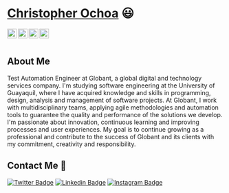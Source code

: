  # <a href="https://www.linkedin.com/in/christoper-o/">Christopher Ochoa</a> :smiley:
 
 <a href="https://twitter.com/ChrisSt03">
  <img align="left" alt="Chris's Twitter" width="22px" src="https://cdn.jsdelivr.net/npm/simple-icons@v3/icons/twitter.svg" />
</a>
<a href="https://www.linkedin.com/in/christoper-o/">
  <img align="left" alt="Chris's Linkdein" width="22px" src="https://cdn.jsdelivr.net/npm/simple-icons@v3/icons/linkedin.svg" />
</a>
<a href="https://github.com/Chrxs14/">
  <img align="left" alt="Chris's Github" width="22px" src="https://cdn.jsdelivr.net/npm/simple-icons@v3/icons/github.svg" />
</a>
<a href="https://www.instagram.com/ochoa.christopher">
  <img align="left" alt="Chris's Instagram" width="22px" src="https://cdn.jsdelivr.net/npm/simple-icons@v3/icons/instagram.svg" />
</a>

<br/>
<br/>

## About Me
Test Automation Engineer at Globant, a global digital and technology services company. I'm studying software engineering at the University of Guayaquil, where I have acquired knowledge and skills in programming, design, analysis and management of software projects. At Globant, I work with multidisciplinary teams, applying agile methodologies and automation tools to guarantee the quality and performance of the solutions we develop. I'm passionate about innovation, continuous learning and improving processes and user experiences. My goal is to continue growing as a professional and contribute to the success of Globant and its clients with my commitment, creativity and responsibility.



##  Contact Me :speech_balloon:
[![Twitter Badge](https://img.shields.io/badge/-@ChrisSt03-1ca0f1?style=flat-square&labelColor=1ca0f1&logo=twitter&logoColor=white&link=https://twitter.com/ChrisSt03)](https://twitter.com/ChrisSt03) [![Linkedin Badge](https://img.shields.io/badge/-Christopher-blue?style=flat-square&logo=Linkedin&logoColor=white&link=https://www.linkedin.com/in/christoper-o/)](https://www.linkedin.com/in/christoper-o/) [![Instagram Badge](https://img.shields.io/badge/-@ochoa.christopher-e4405f?style=flat-square&labelColor=f94877&logo=instagram&logoColor=white&link=https://www.instagram.com/ochoa.christopher/)](https://www.instagram.com/ochoa.christopher)
